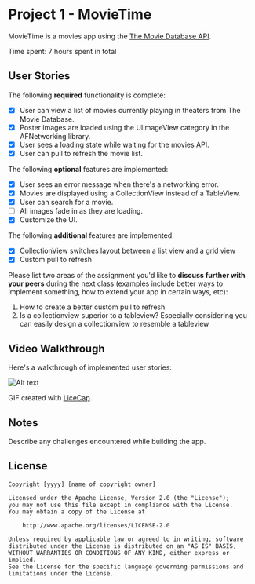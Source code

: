 
# Project 1 - MovieTime

MovieTime is a movies app using the [The Movie Database API](http://docs.themoviedb.apiary.io/#).

Time spent: 7 hours spent in total

## User Stories

The following **required** functionality is complete:

- [x] User can view a list of movies currently playing in theaters from The Movie Database.
- [x] Poster images are loaded using the UIImageView category in the AFNetworking library.
- [x] User sees a loading state while waiting for the movies API.
- [x] User can pull to refresh the movie list.

The following **optional** features are implemented:

- [x] User sees an error message when there's a networking error.
- [x] Movies are displayed using a CollectionView instead of a TableView.
- [x] User can search for a movie.
- [ ] All images fade in as they are loading.
- [x] Customize the UI.

The following **additional** features are implemented:

- [x] CollectionView switches layout between a list view and a grid view
- [x] Custom pull to refresh

Please list two areas of the assignment you'd like to **discuss further with your peers** during the next class (examples include better ways to implement something, how to extend your app in certain ways, etc):

1. How to create a better custom pull to refresh
2. Is a collectionview superior to a tableview? Especially considering you can easily design a collectionview to resemble a tableview

## Video Walkthrough 

Here's a walkthrough of implemented user stories:

![Alt text](https://raw.githubusercontent.com/brandon05/MovieTime/MovieTimeWK1.gif)

GIF created with [LiceCap](http://www.cockos.com/licecap/).

## Notes

Describe any challenges encountered while building the app.

## License

    Copyright [yyyy] [name of copyright owner]

    Licensed under the Apache License, Version 2.0 (the "License");
    you may not use this file except in compliance with the License.
    You may obtain a copy of the License at

        http://www.apache.org/licenses/LICENSE-2.0

    Unless required by applicable law or agreed to in writing, software
    distributed under the License is distributed on an "AS IS" BASIS,
    WITHOUT WARRANTIES OR CONDITIONS OF ANY KIND, either express or implied.
    See the License for the specific language governing permissions and
    limitations under the License.
